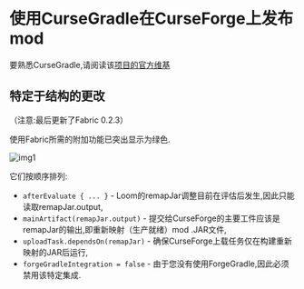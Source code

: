 # 使用CurseGradle在CurseForge上发布mod
要熟悉CurseGradle,请阅读该[项目的官方维基](https://github.com/matthewprenger/CurseGradle/wiki)

## 特定于结构的更改
（注意:最后更新了Fabric 0.2.3）

使用Fabric所需的附加功能已突出显示为绿色.

![img1](img/cursegradle/cursegradle_changes.png)

它们按顺序排列:
* `afterEvaluate { ... }` - Loom的remapJar调整目前在评估后发生,因此只能读取remapJar.output,
* `mainArtifact(remapJar.output)` - 提交给CurseForge的主要工件应该是remapJar的输出,即重新映射（生产就绪）mod .JAR文件,
* `uploadTask.dependsOn(remapJar)` - 确保CurseForge上载任务仅在构建重新映射的JAR后运行,
* `forgeGradleIntegration = false` - 由于您没有使用ForgeGradle,因此必须禁用该特定集成.